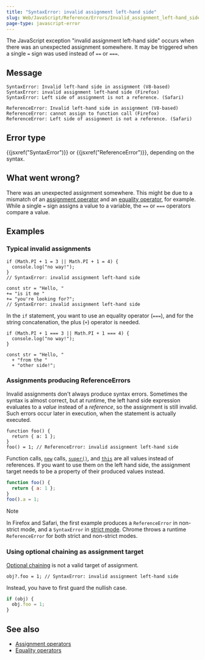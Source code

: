 ```yaml
---
title: "SyntaxError: invalid assignment left-hand side"
slug: Web/JavaScript/Reference/Errors/Invalid_assignment_left-hand_side
page-type: javascript-error
---
```




The JavaScript exception "invalid assignment left-hand side" occurs when there was an unexpected assignment somewhere. It may be triggered when a single `=` sign was used instead of `==` or `===`.

## Message

```plain
SyntaxError: Invalid left-hand side in assignment (V8-based)
SyntaxError: invalid assignment left-hand side (Firefox)
SyntaxError: Left side of assignment is not a reference. (Safari)

ReferenceError: Invalid left-hand side in assignment (V8-based)
ReferenceError: cannot assign to function call (Firefox)
ReferenceError: Left side of assignment is not a reference. (Safari)
```

## Error type

{{jsxref("SyntaxError")}} or {{jsxref("ReferenceError")}}, depending on the syntax.

## What went wrong?

There was an unexpected assignment somewhere. This might be due to a mismatch of an [assignment operator](/Web/JavaScript/Reference/Operators#assignment_operators) and an [equality operator](/Web/JavaScript/Reference/Operators#equality_operators), for example. While a single `=` sign assigns a value to a variable, the `==` or `===` operators compare a value.

## Examples

### Typical invalid assignments

```js-nolint example-bad
if (Math.PI + 1 = 3 || Math.PI + 1 = 4) {
  console.log("no way!");
}
// SyntaxError: invalid assignment left-hand side

const str = "Hello, "
+= "is it me "
+= "you're looking for?";
// SyntaxError: invalid assignment left-hand side
```

In the `if` statement, you want to use an equality operator (`===`), and for the string concatenation, the plus (`+`) operator is needed.

```js-nolint example-good
if (Math.PI + 1 === 3 || Math.PI + 1 === 4) {
  console.log("no way!");
}

const str = "Hello, "
  + "from the "
  + "other side!";
```

### Assignments producing ReferenceErrors

Invalid assignments don't always produce syntax errors. Sometimes the syntax is almost correct, but at runtime, the left hand side expression evaluates to a _value_ instead of a _reference_, so the assignment is still invalid. Such errors occur later in execution, when the statement is actually executed.

```js-nolint example-bad
function foo() {
  return { a: 1 };
}
foo() = 1; // ReferenceError: invalid assignment left-hand side
```

Function calls, [`new`](/Web/JavaScript/Reference/Operators/new) calls, [`super()`](/Web/JavaScript/Reference/Operators/super), and [`this`](/Web/JavaScript/Reference/Operators/this) are all values instead of references. If you want to use them on the left hand side, the assignment target needs to be a property of their produced values instead.

```js example-good
function foo() {
  return { a: 1 };
}
foo().a = 1;
```

> [!NOTE]
> In Firefox and Safari, the first example produces a `ReferenceError` in non-strict mode, and a `SyntaxError` in [strict mode](/Web/JavaScript/Reference/Strict_mode). Chrome throws a runtime `ReferenceError` for both strict and non-strict modes.

### Using optional chaining as assignment target

[Optional chaining](/Web/JavaScript/Reference/Operators/Optional_chaining) is not a valid target of assignment.

```js-nolint example-bad
obj?.foo = 1; // SyntaxError: invalid assignment left-hand side
```

Instead, you have to first guard the nullish case.

```js example-good
if (obj) {
  obj.foo = 1;
}
```

## See also

- [Assignment operators](/Web/JavaScript/Reference/Operators#assignment_operators)
- [Equality operators](/Web/JavaScript/Reference/Operators#equality_operators)
